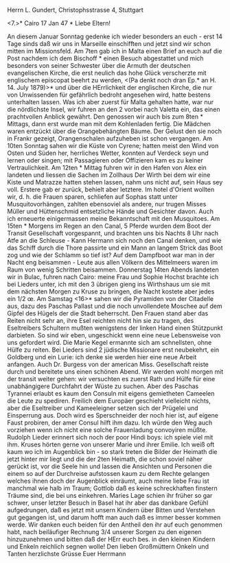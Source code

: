 Herrn L. Gundert, Christophsstrasse 4, Stuttgart

<7.>* Cairo 17 Jan 47
 <Sonntag>*
Liebe Eltern!

An diesem Januar Sonntag gedenke ich wieder besonders an euch - erst 14 Tage sinds daß wir uns in Marseille einschifften und jetzt sind wir schon mitten im Missionsfeld. Am 7ten gab ich in Malta einen Brief an euch auf die Post nachdem ich dem Bischoff <Tomlinson>* einen Besuch abgestattet und mich besonders von seiner Schwester über die Armuth der deutschen evangelischen Kirche, die erst neulich das hohe Glück verscherzte mit englischem episcopat beehrt zu werden, <(Pa denkt noch dran Ep.* an H. 14. July 1879)>* und über die HErrlichkeit der englischen Kirche, die nur von Unwissenden für gefährlich bedroht angesehen wird, hatte bestens unterhalten lassen. Was ich aber zuerst für Malta gehalten hatte, war nur die nördlichste Insel, wir fuhren an den 2 vorbei nach Valetta ein, das einen prachtvollen Anblick gewährt. Den genossen wir auch bis zum 8ten <Frtg>* Mittags, dann erst wurde man mit dem Kohlenladen fertig. Die Mädchen waren entzückt über die Orangebehängten Bäume. Der Gelust den sie noch in Frankr gezeigt, Orangenschalen aufzuheben ist schon vergangen. Am 10ten Sonntag sahen wir die Küste von Cyrene; hatten meist den Wind von Osten und Süden her, herrliches Wetter, konnten auf Verdeck seyn und lernen oder singen; mit Passagieren oder Offizieren kam es zu keiner Vertraulichkeit. Am 12ten <Dienstag>* Mittag fuhren wir in den Hafen von Alex ein landeten und liessen die Sachen im Zollhaus Der Wirth bei dem wir eine Kiste und Matrazze hatten stehen lassen, nahm uns nicht auf, sein Haus sey voll. Erstere gab er zurück, behielt aber letztere. Im hotel d'Orient wollten wir, d. h. die Frauen sparen, schliefen auf Sophas statt unter Musquitovorhängen, zahlten ebensoviel als andere, nur trugen Misses Müller und Hüttenschmid entsetzliche Hände und Gesichter davon. Auch ich erneuerte einigermassen meine Bekanntschaft mit den Musquitoes. Am 15ten <Frtg>* Morgens im Regen an den Canal, 5 Pferde wurden dem Boot der Transit Gesellschaft vorgespannt, und brachten uns bis Nachts 8 Uhr nach Atfe an die Schleuse - Kann Hermann sich noch den Canal denken, und wie das Schiff durch die Thore passirte und ein Mann an langem Strick das Boot zog und wie der Schlamm so tief ist? Auf dem Dampfboot war man in der Nacht eng beisammen - Leute aus allen Völkern des Mittelmeers waren im Raum von wenig Schritten beisammen. Donnerstag 14ten Abends landeten wir in Bulac, fuhren nach Cairo: meine Frau und Sophie Hochst brachte ich bei Lieders unter, ich mit den 3 übrigen gieng ins Wirthshaus um sie mit dem nächsten Morgen zu Kruse zu bringen, die Nacht kostete aber jedes ein 1/2 œ. Am Samstag <16>* sahen wir die Pyramiden von der Citadelle aus, dazu des Paschas Pallast und die noch unvollendete Moschee auf dem Gipfel des Hügels der die Stadt beherrscht. Den Frauen stand aber das Reiten nicht sehr an, ihre Esel reichten nicht hin sie zu tragen, des Eseltreibers Schultern mußten wenigstens der linken Hand einen Stützpunkt darbieten. So sind wir eben, ungeschickt wenn eine neue Lebensweise von uns gefordert wird. Die Marie Kegel ermannte sich am schnellsten, ohne Hülfe zu reiten. Bei Lieders sind 2 jüdische Missionare erst neubekehrt, ein Goldberg und ein Lurie: ich denke sie werden hier eine neue Arbeit anfangen. Auch Dr. Burgess von der american Miss. Gesellschaft reiste durch und bereitete uns einen schönen Abend. Wir werden wohl morgen mit der transit weiter gehen: wir versuchten es zuerst Rath und Hülfe für eine unabhängigere Durchfahrt der Wüste zu suchen. Aber des Paschas Tyrannei erlaubt es kaum den Consuln mit eigens gemietheten Cameelen die Leute zu spediren. Freilich dem Europäer geschieht vielleicht nichts, aber die Eseltreiber und Kameeleigner setzen sich der Prügelei und Einsperrung aus. Doch wird es Sperschneider der noch hier ist, auf eigene Faust probiren, der amer Consul hilft ihm dazu. Ich würde den Weg auch vorziehen wenn ich nicht eine solche Frauenladung convoyiren müßte. Rudolph Lieder erinnert sich noch der poor Hindi boys: ich spiele viel mit ihm. Kruses hörten gerne von unserer Marie und ihrer Emilie. Ich weiß oft kaum wo ich im Augenblick bin - so stark treten die Bilder der Heimath die jetzt hinter mir liegt und die der 2ten Heimath, die schon soviel näher gerückt ist, vor die Seele hin und lassen die Ansichten und Personen die einem so auf der Durchreise aufstossen kaum zu dem Rechte gelangen welches ihnen doch der Augenblick einräumt, auch meine liebe Frau ist manchmal wie halb im Traum; Gottlob daß es keine schreckhaften finstern Träume sind, die bei uns einkehren. Maries Lage schien ihr früher so gar schwer, unser letzter Besuch in Basel hat ihr aber das dankbare Gefühl aufgedrungen, daß es jetzt mit unsern Kindern über Bitten und Verstehen gut gegangen ist, und darum hofft man auch daß es immer besser kommen werde. Wir danken euch beiden für den Antheil den ihr auf euch genommen habt, nach beiläufiger Rechnung 3/4 unserer Sorgen zu den eigenen hinzuzunehmen und bitten daß der HErr euch bes. in den kleinen Kindern und Enkeln reichlich segnen wolle! Den lieben Großmüttern Onkeln und Tanten herzlichste Grüsse
 Euer Herrmann

